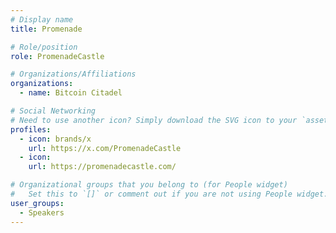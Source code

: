 ```yaml
---
# Display name
title: Promenade

# Role/position
role: PromenadeCastle

# Organizations/Affiliations
organizations:
  - name: Bitcoin Citadel 

# Social Networking
# Need to use another icon? Simply download the SVG icon to your `assets/media/icons/` folder.
profiles:
  - icon: brands/x
    url: https://x.com/PromenadeCastle
  - icon: 
    url: https://promenadecastle.com/

# Organizational groups that you belong to (for People widget)
#   Set this to `[]` or comment out if you are not using People widget.
user_groups:
  - Speakers
---
```

